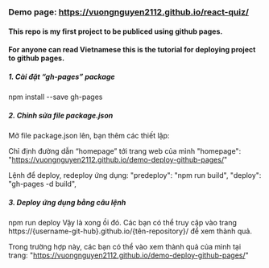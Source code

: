 ### Demo page: https://vuongnguyen2112.github.io/react-quiz/

#### This repo is my first project to be publiced using github pages.

#### For anyone can read Vietnamese this is the tutorial for deploying project to github pages.

##### 1. Cài đặt “gh-pages” package

npm install --save gh-pages

##### 2. Chỉnh sửa file package.json
Mở file package.json lên, bạn thêm các thiết lập:

Chỉ định đường dẫn “homepage” tới trang web của mình
"homepage": "https://vuongnguyen2112.github.io/demo-deploy-github-pages/"

Lệnh để deploy, redeploy ứng dụng:
"predeploy": "npm run build",
"deploy": "gh-pages -d build",

##### 3. Deploy ứng dụng bằng câu lệnh
npm run deploy
Vậy là xong ồi đó. Các bạn có thể truy cập vào trang https://{username-git-hub}.github.io/{tên-repository}/ để xem thành quả.

Trong trường hợp này, các bạn có thể vào xem thành quả của mình tại trang: "https://vuongnguyen2112.github.io/demo-deploy-github-pages/"
